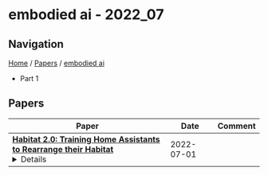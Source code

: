 # embodied ai - 2022_07

## Navigation

[Home](https://lixin97.github.io/arXivRadar) / [Papers](https://lixin97.github.io/arXivRadar/papers) / [embodied ai](https://lixin97.github.io/arXivRadar/papers/embodied_ai)

- Part 1

## Papers

| **Paper** | **Date** | **Comment** |
| --- | --- | --- |
| **[Habitat 2.0: Training Home Assistants to Rearrange their Habitat](http://arxiv.org/abs/2106.14405v2)**<details>We introduce Habitat 2.0 (H2.0), a simulation platform for training virtual robots in interactive 3D environments and complex physics-enabled scenarios. We make comprehensive contributions to all levels of the embodied AI stack - data, simulation, and benchmark tasks. Specifically, we present: (i) ReplicaCAD: an artist-authored, annotated, reconfigurable 3D dataset of apartments (matching real spaces) with articulated objects (e.g. cabinets and drawers that can open/close); (ii) H2.0: a high-performance physics-enabled 3D simulator with speeds exceeding 25,000 simulation steps per second (850x real-time) on an 8-GPU node, representing 100x speed-ups over prior work; and, (iii) Home Assistant Benchmark (HAB): a suite of common tasks for assistive robots (tidy the house, prepare groceries, set the table) that test a range of mobile manipulation capabilities. These large-scale engineering contributions allow us to systematically compare deep reinforcement learning (RL) at scale and classical sense-plan-act (SPA) pipelines in long-horizon structured tasks, with an emphasis on generalization to new objects, receptacles, and layouts. We find that (1) flat RL policies struggle on HAB compared to hierarchical ones; (2) a hierarchy with independent skills suffers from 'hand-off problems', and (3) SPA pipelines are more brittle than RL policies.</details> | 2022-07-01 |  |
